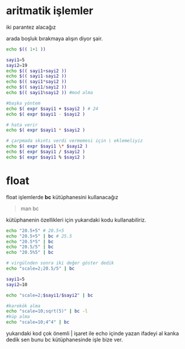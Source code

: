 # aritmatik işlemler

iki parantez alacağız 

arada boşluk bırakmaya alışın diyor şair.

```bash
echo $(( 1+1 ))

sayi1=5
sayi2=19
echo $(( sayi1+sayi2 ))
echo $(( sayi1-sayi2 ))
echo $(( sayi1*sayi2 ))
echo $(( sayi1/sayi2 ))
echo $(( sayi1%sayi2 )) #mod alma

#başka yöntem
echo $( expr $sayi1 + $sayi2 ) # 24
echo $( expr $sayi1 - $sayi2 )

# hata verir
echo $( expr $sayi1 * $sayi2 )

# çarpmada skıntı verdi vermemesi için \ eklemeliyiz
echo $( expr $sayi1 \* $sayi2 ) 
echo $( expr $sayi1 / $sayi2 )
echo $( expr $sayi1 % $sayi2 )

```



# float 

float işlemlerde **bc** kütüphanesini kullanacağız

> man bc

kütüphanenin özellikleri için yukarıdaki kodu kullanabiliriz.

```bash
echo "20.5+5" # 20.5+5
echo "20.5+5" | bc # 25.5
echo "20.5*5" | bc
echo "20.5/5" | bc
echo "20.5%5" | bc

# virgülnden sonra iki değer göster dedik
echo "scale=2;20.5/5" | bc 

sayi1=5
sayi2=10

echo "scale=2;$sayi1/$sayi2" | bc 

#karekök alma
echo "scale=10;sqrt(5)" | bc -l
#küp alma
echo "scale=10;4^4" | bc
```

yukarıdaki kod çok önemli | işaret ile echo içinde yazan ifadeyi al kanka dedik sen bunu bc kütüphanesinde işle bize ver.